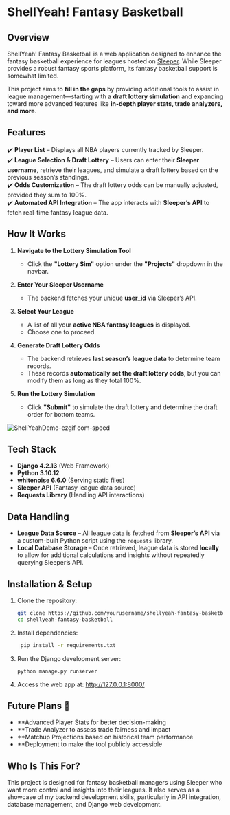 # ShellYeah! Fantasy Basketball

## Overview  
ShellYeah! Fantasy Basketball is a web application designed to enhance the fantasy basketball experience for leagues hosted on [Sleeper](https://sleeper.com/). While Sleeper provides a robust fantasy sports platform, its fantasy basketball support is somewhat limited.  

This project aims to **fill in the gaps** by providing additional tools to assist in league management—starting with a **draft lottery simulation** and expanding toward more advanced features like **in-depth player stats, trade analyzers, and more**.  

## Features  
✔️ **Player List** – Displays all NBA players currently tracked by Sleeper.  
✔️ **League Selection & Draft Lottery** – Users can enter their **Sleeper username**, retrieve their leagues, and simulate a draft lottery based on the previous season’s standings.  
✔️ **Odds Customization** – The draft lottery odds can be manually adjusted, provided they sum to 100%.  
✔️ **Automated API Integration** – The app interacts with **Sleeper’s API** to fetch real-time fantasy league data.  

## How It Works  
1. **Navigate to the Lottery Simulation Tool**  
   - Click the **"Lottery Sim"** option under the **"Projects"** dropdown in the navbar.  

2. **Enter Your Sleeper Username**  
   - The backend fetches your unique **user_id** via Sleeper’s API.  

3. **Select Your League**  
   - A list of all your **active NBA fantasy leagues** is displayed.  
   - Choose one to proceed.  

4. **Generate Draft Lottery Odds**  
   - The backend retrieves **last season’s league data** to determine team records.  
   - These records **automatically set the draft lottery odds**, but you can modify them as long as they total 100%.  

5. **Run the Lottery Simulation**  
   - Click **"Submit"** to simulate the draft lottery and determine the draft order for bottom teams.  


![ShellYeahDemo-ezgif com-speed](https://github.com/user-attachments/assets/c83270dc-c974-4790-ba31-96b53c56790e)


## Tech Stack  
- **Django 4.2.13** (Web Framework)  
- **Python 3.10.12**  
- **whitenoise 6.6.0** (Serving static files)  
- **Sleeper API** (Fantasy league data source)  
- **Requests Library** (Handling API interactions)  

## Data Handling  
- **League Data Source** – All league data is fetched from **Sleeper’s API** via a custom-built Python script using the `requests` library.  
- **Local Database Storage** – Once retrieved, league data is stored **locally** to allow for additional calculations and insights without repeatedly querying Sleeper’s API.  

## Installation & Setup  
1. Clone the repository:  
   ```sh
   git clone https://github.com/yourusername/shellyeah-fantasy-basketball.git
   cd shellyeah-fantasy-basketball
2. Install dependencies:
   ```sh
    pip install -r requirements.txt
3. Run the Django development server:
   ```sh
   python manage.py runserver
4. Access the web app at:
   http://127.0.0.1:8000/

## Future Plans 🚀
- **Advanced Player Stats for better decision-making
- **Trade Analyzer to assess trade fairness and impact
- **Matchup Projections based on historical team performance
- **Deployment to make the tool publicly accessible

## Who Is This For?
This project is designed for fantasy basketball managers using Sleeper who want more control and insights into their leagues. It also serves as a showcase of my backend development skills, particularly in API integration, database management, and Django web development.

